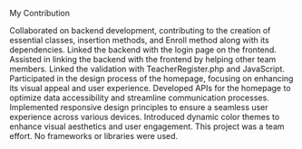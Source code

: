 My Contribution

  Collaborated on backend development, contributing to the creation of essential classes, insertion methods, and Enroll method along with its dependencies.
  Linked the backend with the login page on the frontend.
  Assisted in linking the backend with the frontend by helping other team members.
  Linked the validation with TeacherRegister.php and JavaScript.
  Participated in the design process of the homepage, focusing on enhancing its visual appeal and user experience.
  Developed APIs for the homepage to optimize data accessibility and streamline communication processes.
  Implemented responsive design principles to ensure a seamless user experience across various devices.
  Introduced dynamic color themes to enhance visual aesthetics and user engagement.
  This project was a team effort. No frameworks or libraries were used.
